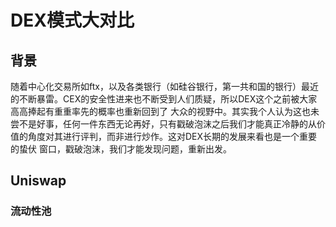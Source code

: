 # DEX模式大对比
## 背景
随着中心化交易所如ftx，以及各类银行（如硅谷银行，第一共和国的银行）最近的不断暴雷。CEX的安全性进来也不断受到人们质疑，所以DEX这个之前被大家高高捧起有重重率先的概率也重新回到了
大众的视野中。其实我个人认为这也未尝不是好事，任何一件东西无论再好，只有戳破泡沫之后我们才能真正冷静的从价值的角度对其进行评判，而非进行炒作。这对DEX长期的发展来看也是一个重要的蛰伏
窗口，戳破泡沫，我们才能发现问题，重新出发。
## Uniswap
### 流动性池

